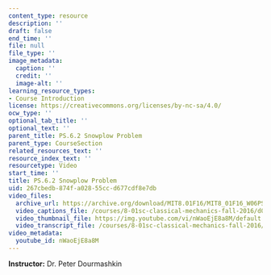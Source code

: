 ```yaml
---
content_type: resource
description: ''
draft: false
end_time: ''
file: null
file_type: ''
image_metadata:
  caption: ''
  credit: ''
  image-alt: ''
learning_resource_types:
- Course Introduction
license: https://creativecommons.org/licenses/by-nc-sa/4.0/
ocw_type: ''
optional_tab_title: ''
optional_text: ''
parent_title: PS.6.2 Snowplow Problem
parent_type: CourseSection
related_resources_text: ''
resource_index_text: ''
resourcetype: Video
start_time: ''
title: PS.6.2 Snowplow Problem
uid: 267cbedb-874f-a028-55cc-d677cdf8e7db
video_files:
  archive_url: https://archive.org/download/MIT8.01F16/MIT8_01F16_W06PS02_360p.mp4
  video_captions_file: /courses/8-01sc-classical-mechanics-fall-2016/d065f17bd5b75db8b31b22eccce5b643_nWaoEjE8a8M.vtt
  video_thumbnail_file: https://img.youtube.com/vi/nWaoEjE8a8M/default.jpg
  video_transcript_file: /courses/8-01sc-classical-mechanics-fall-2016/9e98c1a566d79b3854041f7de331dbc3_nWaoEjE8a8M.pdf
video_metadata:
  youtube_id: nWaoEjE8a8M
---
```

**Instructor:** Dr. Peter Dourmashkin